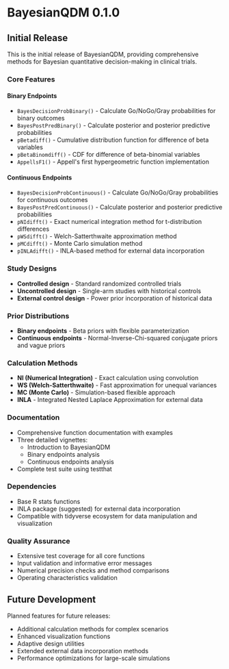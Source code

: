 # BayesianQDM 0.1.0

## Initial Release

This is the initial release of BayesianQDM, providing comprehensive methods for Bayesian quantitative decision-making in clinical trials.

### Core Features

#### Binary Endpoints
* `BayesDecisionProbBinary()` - Calculate Go/NoGo/Gray probabilities for binary outcomes
* `BayesPostPredBinary()` - Calculate posterior and posterior predictive probabilities
* `pBetadiff()` - Cumulative distribution function for difference of beta variables
* `pBetaBinomdiff()` - CDF for difference of beta-binomial variables
* `AppellsF1()` - Appell's first hypergeometric function implementation

#### Continuous Endpoints
* `BayesDecisionProbContinuous()` - Calculate Go/NoGo/Gray probabilities for continuous outcomes
* `BayesPostPredContinuous()` - Calculate posterior and posterior predictive probabilities
* `pNIdifft()` - Exact numerical integration method for t-distribution differences
* `pWSdifft()` - Welch-Satterthwaite approximation method
* `pMCdifft()` - Monte Carlo simulation method
* `pINLAdifft()` - INLA-based method for external data incorporation

### Study Designs
* **Controlled design** - Standard randomized controlled trials
* **Uncontrolled design** - Single-arm studies with historical controls
* **External control design** - Power prior incorporation of historical data

### Prior Distributions
* **Binary endpoints** - Beta priors with flexible parameterization
* **Continuous endpoints** - Normal-Inverse-Chi-squared conjugate priors and vague priors

### Calculation Methods
* **NI (Numerical Integration)** - Exact calculation using convolution
* **WS (Welch-Satterthwaite)** - Fast approximation for unequal variances
* **MC (Monte Carlo)** - Simulation-based flexible approach
* **INLA** - Integrated Nested Laplace Approximation for external data

### Documentation
* Comprehensive function documentation with examples
* Three detailed vignettes:
  - Introduction to BayesianQDM
  - Binary endpoints analysis
  - Continuous endpoints analysis
* Complete test suite using testthat

### Dependencies
* Base R stats functions
* INLA package (suggested) for external data incorporation
* Compatible with tidyverse ecosystem for data manipulation and visualization

### Quality Assurance
* Extensive test coverage for all core functions
* Input validation and informative error messages
* Numerical precision checks and method comparisons
* Operating characteristics validation

## Future Development

Planned features for future releases:
* Additional calculation methods for complex scenarios
* Enhanced visualization functions
* Adaptive design utilities
* Extended external data incorporation methods
* Performance optimizations for large-scale simulations
